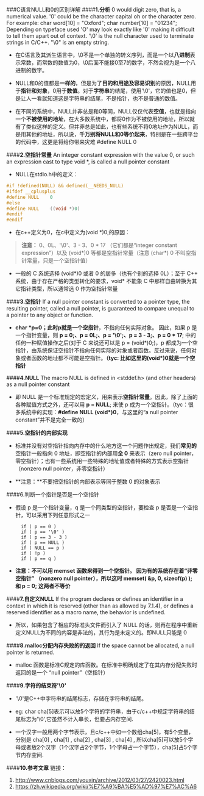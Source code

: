 ###C语言NULL和0的区别详解
####**1.分析**
	0 would digit zero, that is, a numerical value.
	'0' could be the character capital oh or the character zero. For example: char word[10] = "Oxford"; char number[10] = "01234";
	Depending on typeface used 'O' may look exactly like '0' making it difficult to tell them apart out of context.
	'\0' is the null character used to terminate strings in C/C++.
	"\0" is an empty string.

- 在C语言及其派生语言中，\0不是一个单独的转义序列，而是一个以**八进制**表示常数，而常数的数值为0，\0后面不能接0至7的数字，不然会视为是一个八进制的数字。


- NULL和0的值都是**一样的**，但是为了**目的和用途及容易识别**的原因，NULL用于**指针和对象**，0用于**数值**。对于**字符串**的结尾，使用'\0'，它的值也是0，但是让人一看就知道这是字符串的结尾，不是指针，也不是普通的数值。


- 在不同的系统中，NULL并非总是和0等同，NULL仅仅代表**空值**，也就是指向一个**不被使用的地址**，在大多数系统中，都将0作为不被使用的地址，所以就有了类似这样的定义。但并非总是如此，也有些系统不将0地址作为NULL，而是用其他的地址，所以说，**千万别将NULL和0等价起来**，特别是在一些跨平台的代码中，这更是将给你带来灾难 \#define NULL 0

####**2.空指针常量**
	 An integer constant expression with the value 0, or such an expression cast to type void *, is called a null pointer constant

- NULL在stdio.h中的定义：

```c
#if !defined(NULL) && defined(__NEEDS_NULL)
#ifdef __cplusplus
#define NULL    0
#else
#define NULL    ((void *)0)
#endif
#endif
```


- 在c++定义为0，在c中定义为(void *)0;的原因：

> **注意：** 0、0L、'\0'、3 - 3、0 \* 17 （它们都是“integer constant expression”）以及 (void\*)0 等都是空指针常量（注意 (char*) 0 不叫空指针常量，只是一个空指针值）

- 一般的 C 系统选择 (void\*)0 或者 0 的居多（也有个别的选择 0L）；至于 C++ 系统，由于存在严格的类型转化的要求，void* 不能象 C 中那样自由转换为其它指针类型，所以通常选 0 作为空指针常量

####**3.空指针**
	If a null pointer constant is converted to a pointer type, the resulting pointer, called a null pointer, is guaranteed to compare unequal to a pointer to any object or function.

- **char \*p=0；**此时p就是一个**空指针**，不指向任何实际对象。
因此，如果 p 是一个指针变量，则 **p = 0;、p = 0L;、p = '\0';、p = 3 - 3;、p = 0 \* 17**; 中的任何一种赋值操作之后(对于 C 来说还可以是 p = (void\*)0;)，p 都成为一个空指针，由系统保证空指针不指向任何实际的对象或者函数。反过来说，任何对象或者函数的地址都不可能是空指针。**（tyc: 比如这里的(void*)0就是一个空指针**

####**4.NULL**
	The macro NULL is defined in <stddef.h> (and other headers) as a null pointer constant

- 即 NULL 是一个标准规定的宏定义，用来表示**空指针常量**。因此，除了上面的各种赋值方式之外，还可以用 **p = NULL**; 来使 p 成为一个空指针。（tyc：很多系统中的实现：**#define NULL (void\*)0**，与这里的“a null pointer constant”并不是完全一致的）

####**5.空指针的内部实现**
- 标准并没有对空指针指向内存中的什么地方这一个问题作出规定，我们**常见的**空指针一般指向 0 地址，即空指针的内部用**全 0** 来表示（zero null pointer，零空指针）；也有一些系统用一些特殊的地址值或者特殊的方式表示空指针（nonzero null pointer，非零空指针）

- **注意：**不要把空指针的内部表示等同于整数 0 的对象表示

####6.判断一个指针是否是一个空指针
- 假设 p 是一个指针变量，q 是一个同类型的空指针，要检查 p 是否是一个空指针，可以采用下列任意形式之一

		if ( p == 0 )
		if ( p == '\0' )
		if ( p == 3 - 3 )
		if ( p == NULL )
		if ( NULL == p )
		if ( !p )
		if ( p == q )

- **注意：**不可以用 memset 函数来得到一个空指针。
因为有的系统存在着“非零空指针” （nonzero null pointer），所以这时 **memset( &p, 0, sizeof(p) ); 和 p = 0;** 这两者**不等价**

####**7.自定义NULL**
	If the program declares or defines an identifier in a context in which it is reserved (other than as allowed by 7.1.4), or defines a reserved identifier as a macro name, the behavior is undefined.

- 所以，如果包含了相应的标准头文件而引入了 NULL 的话，则再在程序中重新定义NULL为不同的内容是非法的，其行为是未定义的。即NULL只能是 0

####**8.malloc分配内存失败的的返回**
	If the space cannot be allocated, a null pointer is returned.

- malloc 函数是标准C规定的库函数。在标准中明确规定了在其内存分配失败时返回的是一个 “null pointer”（空指针）

####**9.字符的结束符'\0'**
- '\0'是C++中字符串的结尾标志，存储在字符串的结尾。

- eg: char cha[5]表示可以放5个字符的字符串，由于c/c++中规定字符串的结尾标志为'\0',它虽然不计入串长，但要占内存空间.

- 一个汉字一般用两个字节表示，且c/c++中如一个数组cha[5]，有5个变量，分别是 cha[0] , cha[1] , cha[2] , cha[3] , cha[4] , 所以cha[5]可以放5个字母或者放2个汉字（1个汉字占2个字节，1个字母占一个字节），cha[5]占5个字节内存空间.

####**10.参考文章**
链接：

1. <http://www.cnblogs.com/youxin/archive/2012/03/27/2420023.html>
2. <https://zh.wikipedia.org/wiki/%E7%A9%BA%E5%AD%97%E7%AC%A6>